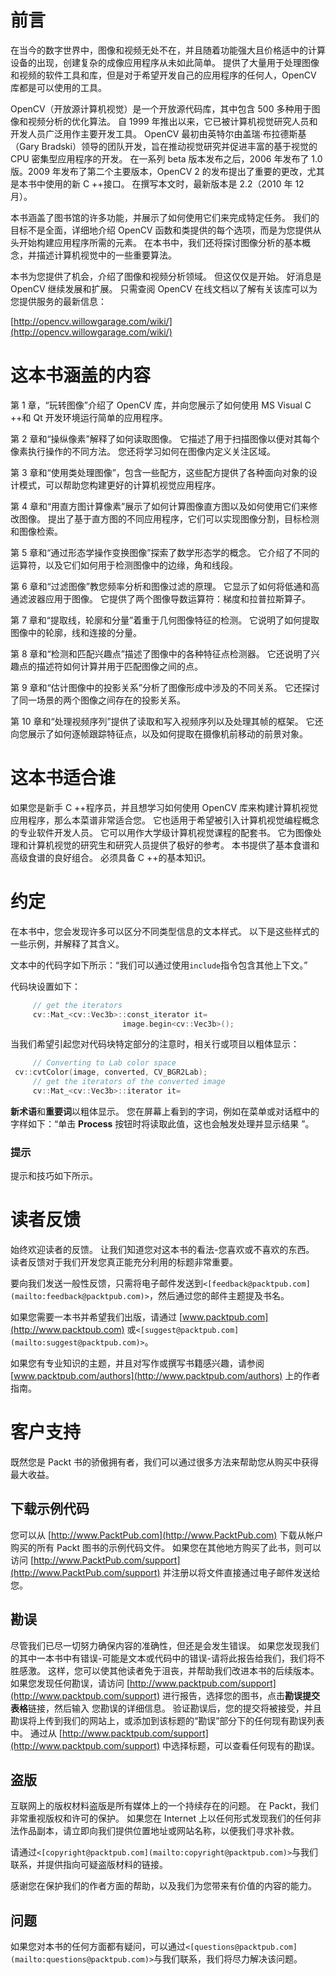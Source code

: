 # 前言

在当今的数字世界中，图像和视频无处不在，并且随着功能强大且价格适中的计算设备的出现，创建复杂的成像应用程序从未如此简单。 提供了大量用于处理图像和视频的软件工具和库，但是对于希望开发自己的应用程序的任何人，OpenCV 库都是可以使用的工具。

OpenCV（开放源计算机视觉）是一个开放源代码库，其中包含 500 多种用于图像和视频分析的优化算法。 自 1999 年推出以来，它已被计算机视觉研究人员和开发人员广泛用作主要开发工具。 OpenCV 最初由英特尔由盖瑞·布拉德斯基（Gary Bradski）领导的团队开发，旨在推动视觉研究并促进丰富的基于视觉的 CPU 密集型应用程序的开发。 在一系列 beta 版本发布之后，2006 年发布了 1.0 版。2009 年发布了第二个主要版本，OpenCV 2 的发布提出了重要的更改，尤其是本书中使用的新 C ++接口。 在撰写本文时，最新版本是 2.2（2010 年 12 月）。

本书涵盖了图书馆的许多功能，并展示了如何使用它们来完成特定任务。 我们的目标不是全面，详细地介绍 OpenCV 函数和类提供的每个选项，而是为您提供从头开始构建应用程序所需的元素。 在本书中，我们还将探讨图像分析的基本概念，并描述计算机视觉中的一些重要算法。

本书为您提供了机会，介绍了图像和视频分析领域。 但这仅仅是开始。 好消息是 OpenCV 继续发展和扩展。 只需查阅 OpenCV 在线文档以了解有关该库可以为您提供服务的最新信息：

[http://opencv.willowgarage.com/wiki/](http://opencv.willowgarage.com/wiki/)

# 这本书涵盖的内容

第 1 章，“玩转图像”介绍了 OpenCV 库，并向您展示了如何使用 MS Visual C ++和 Qt 开发环境运行简单的应用程序。

第 2 章和“操纵像素”解释了如何读取图像。 它描述了用于扫描图像以便对其每个像素执行操作的不同方法。 您还将学习如何在图像内定义关注区域。

第 3 章和“使用类处理图像”，包含一些配方，这些配方提供了各种面向对象的设计模式，可以帮助您构建更好的计算机视觉应用程序。

第 4 章和“用直方图计算像素”展示了如何计算图像直方图以及如何使用它们来修改图像。 提出了基于直方图的不同应用程序，它们可以实现图像分割，目标检测和图像检索。

第 5 章和“通过形态学操作变换图像”探索了数学形态学的概念。 它介绍了不同的运算符，以及它们如何用于检测图像中的边缘，角和线段。

第 6 章和“过滤图像”教您频率分析和图像过滤的原理。 它显示了如何将低通和高通滤波器应用于图像。 它提供了两个图像导数运算符：梯度和拉普拉斯算子。

第 7 章和“提取线，轮廓和分量”着重于几何图像特征的检测。 它说明了如何提取图像中的轮廓，线和连接的分量。

第 8 章和“检测和匹配兴趣点”描述了图像中的各种特征点检测器。 它还说明了兴趣点的描述符如何计算并用于匹配图像之间的点。

第 9 章和“估计图像中的投影关系”分析了图像形成中涉及的不同关系。 它还探讨了同一场景的两个图像之间存在的投影关系。

第 10 章和“处理视频序列”提供了读取和写入视频序列以及处理其帧的框架。 它还向您展示了如何逐帧跟踪特征点，以及如何提取在摄像机前移动的前景对象。

# 这本书适合谁

如果您是新手 C ++程序员，并且想学习如何使用 OpenCV 库来构建计算机视觉应用程序，那么本菜谱非常适合您。 它也适用于希望被引入计算机视觉编程概念的专业软件开发人员。 它可以用作大学级计算机视觉课程的配套书。 它为图像处理和计算机视觉的研究生和研究人员提供了极好的参考。 本书提供了基本食谱和高级食谱的良好组合。 必须具备 C ++的基本知识。

# 约定

在本书中，您会发现许多可以区分不同类型信息的文本样式。 以下是这些样式的一些示例，并解释了其含义。

文本中的代码字如下所示：“我们可以通过使用`include`指令包含其他上下文。”

代码块设置如下：

```cpp
     // get the iterators
     cv::Mat_<cv::Vec3b>::const_iterator it=
                         image.begin<cv::Vec3b>();
```

当我们希望引起您对代码块特定部分的注意时，相关行或项目以粗体显示：

```cpp
     // Converting to Lab color space 
 cv::cvtColor(image, converted, CV_BGR2Lab);
     // get the iterators of the converted image 
     cv::Mat_<cv::Vec3b>::iterator it= 
```

**新术语**和**重要词**以粗体显示。 您在屏幕上看到的字词，例如在菜单或对话框中的字样如下：“单击 **Process** 按钮时将读取此值，这也会触发处理并显示结果 ”。

### 提示

提示和技巧如下所示。

# 读者反馈

始终欢迎读者的反馈。 让我们知道您对这本书的看法-您喜欢或不喜欢的东西。 读者反馈对于我们开发您真正能充分利用的标题非常重要。

要向我们发送一般性反馈，只需将电子邮件发送到`<[feedback@packtpub.com](mailto:feedback@packtpub.com)>`，然后通过您的邮件主题提及书名。

如果您需要一本书并希望我们出版，请通过 [www.packtpub.com](http://www.packtpub.com) 或`<[suggest@packtpub.com](mailto:suggest@packtpub.com)>`。

如果您有专业知识的主题，并且对写作或撰写书籍感兴趣，请参阅 [www.packtpub.com/authors](http://www.packtpub.com/authors) 上的作者指南。

# 客户支持

既然您是 Packt 书的骄傲拥有者，我们可以通过很多方法来帮助您从购买中获得最大收益。

## 下载示例代码

您可以从 [http://www.PacktPub.com](http://www.PacktPub.com) 下载从帐户购买的所有 Packt 图书的示例代码文件。 如果您在其他地方购买了此书，则可以访问 [http://www.PacktPub.com/support](http://www.PacktPub.com/support) 并注册以将文件直接通过电子邮件发送给您。

## 勘误

尽管我们已尽一切努力确保内容的准确性，但还是会发生错误。 如果您发现我们的其中一本书中有错误-可能是文本或代码中的错误-请将此报告给我们，我们将不胜感激。 这样，您可以使其他读者免于沮丧，并帮助我们改进本书的后续版本。 如果您发现任何勘误，请访问 [http://www.packtpub.com/support](http://www.packtpub.com/support) 进行报告，选择您的图书，点击**勘误提交表格**链接，然后输入 您勘误的详细信息。 验证勘误后，您的提交将被接受，并且勘误将上传到我们的网站上，或添加到该标题的“勘误”部分下的任何现有勘误列表中。 通过从 [http://www.packtpub.com/support](http://www.packtpub.com/support) 中选择标题，可以查看任何现有的勘误。

## 盗版

互联网上的版权材料盗版是所有媒体上的一个持续存在的问题。 在 Packt，我们非常重视版权和许可的保护。 如果您在 Internet 上以任何形式发现我们的任何非法作品副本，请立即向我们提供位置地址或网站名称，以便我们寻求补救。

请通过`<[copyright@packtpub.com](mailto:copyright@packtpub.com)>`与我们联系，并提供指向可疑盗版材料的链接。

感谢您在保护我们的作者方面的帮助，以及我们为您带来有价值的内容的能力。

## 问题

如果您对本书的任何方面都有疑问，可以通过`<[questions@packtpub.com](mailto:questions@packtpub.com)>`与我们联系，我们将尽力解决该问题。